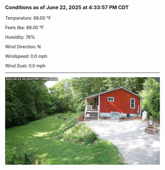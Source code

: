 ### Conditions as of June 22, 2025 at 4:33:57 PM CDT 

Temperature: 88.00 &deg;F

Feels like: 88.00 &deg;F

Humidity: 76%

Wind Direction: N

Windspeed: 0.0 mph

Wind Gust: 0.0 mph

---

<img src="./images/latest.jpeg"/>

